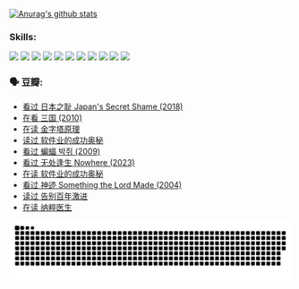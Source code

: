 
[![Anurag's github stats](https://github-readme-stats.vercel.app/api?username=w940853815)](https://github.com/anuraghazra/github-readme-stats)

### Skills:

<code><img height="32" src="https://cdn.jsdelivr.net/npm/simple-icons@v5/icons/python.svg"></code>
<code><img height="32" src="https://cdn.jsdelivr.net/npm/simple-icons@v5/icons/javascript.svg"></code>
<code><img height="32" src="https://cdn.jsdelivr.net/npm/simple-icons@v5/icons/django.svg"></code>
<code><img height="32" src="https://cdn.jsdelivr.net/npm/simple-icons@v5/icons/flask.svg"></code>
<code><img height="32" src="https://cdn.jsdelivr.net/npm/simple-icons@v5/icons/vuetify.svg"></code>
<code><img height="32" src="https://cdn.jsdelivr.net/npm/simple-icons@v5/icons/git.svg"></code>
<code><img height="32" src="https://cdn.jsdelivr.net/npm/simple-icons@v5/icons/docker.svg"></code>
<code><img height="32" src="https://cdn.jsdelivr.net/npm/simple-icons@v5/icons/postgresql.svg"></code>
<code><img height="32" src="https://cdn.jsdelivr.net/npm/simple-icons@v5/icons/elasticsearch.svg"></code>
<code><img height="32" src="https://cdn.jsdelivr.net/npm/simple-icons@v5/icons/macos.svg"></code>
<code><img height="32" src="https://cdn.jsdelivr.net/npm/simple-icons@v5/icons/linux.svg"></code>

### 🗣 豆瓣:

<!-- DOUBAN-ACTIVITIES:START -->
- [看过 日本之耻 Japan's Secret Shame‎ (2018)](https://www.douban.com/people/136069238/status/4431579101/?_i=00475283)
- [在看 三国‎ (2010)](https://www.douban.com/people/136069238/status/4430559482/?_i=00475283)
- [在读 金字塔原理](https://www.douban.com/people/136069238/status/4424812753/?_i=00475283)
- [读过 软件业的成功奥秘](https://www.douban.com/people/136069238/status/4424809958/?_i=00475283)
- [看过 蝙蝠 박쥐‎ (2009)](https://www.douban.com/people/136069238/status/4422787315/?_i=00475283)
- [看过 无处逢生 Nowhere‎ (2023)](https://www.douban.com/people/136069238/status/4416454713/?_i=00475283)
- [在读 软件业的成功奥秘](https://www.douban.com/people/136069238/status/4414815312/?_i=00475283)
- [看过 神迹 Something the Lord Made‎ (2004)](https://www.douban.com/people/136069238/status/4409691983/?_i=00475283)
- [读过 告别百年激进](https://www.douban.com/people/136069238/status/4406414036/?_i=00475283)
- [在读 纳粹医生](https://www.douban.com/people/136069238/status/4406413750/?_i=00475283)
<!-- DOUBAN-ACTIVITIES:END -->


![Snake animation](https://raw.githubusercontent.com/w940853815/w940853815/output/github-contribution-grid-snake.svg)

<!--
**w940853815/w940853815** is a ✨ _special_ ✨ repository because its `README.md` (this file) appears on your GitHub profile.

Here are some ideas to get you started:

- 🔭 I’m currently working on ...
- 🌱 I’m currently learning ...
- 👯 I’m looking to collaborate on ...
- 🤔 I’m looking for help with ...
- 💬 Ask me about ...
- 📫 How to reach me: ...
- 😄 Pronouns: ...
- ⚡ Fun fact: ...
-->

